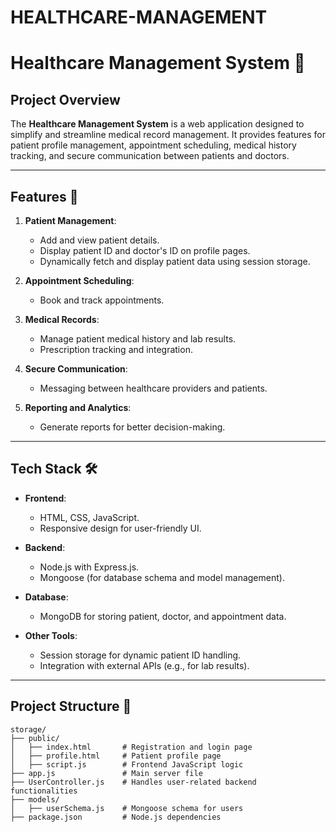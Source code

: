 # HEALTHCARE-MANAGEMENT
# Healthcare Management System 🏥

## Project Overview
The **Healthcare Management System** is a web application designed to simplify and streamline medical record management. It provides features for patient profile management, appointment scheduling, medical history tracking, and secure communication between patients and doctors.

---

## Features 🚀
1. **Patient Management**:
   - Add and view patient details.
   - Display patient ID and doctor's ID on profile pages.
   - Dynamically fetch and display patient data using session storage.

2. **Appointment Scheduling**:
   - Book and track appointments.

3. **Medical Records**:
   - Manage patient medical history and lab results.
   - Prescription tracking and integration.

4. **Secure Communication**:
   - Messaging between healthcare providers and patients.

5. **Reporting and Analytics**:
   - Generate reports for better decision-making.

---

## Tech Stack 🛠️
- **Frontend**:
  - HTML, CSS, JavaScript.
  - Responsive design for user-friendly UI.

- **Backend**:
  - Node.js with Express.js.
  - Mongoose (for database schema and model management).

- **Database**:
  - MongoDB for storing patient, doctor, and appointment data.

- **Other Tools**:
  - Session storage for dynamic patient ID handling.
  - Integration with external APIs (e.g., for lab results).

---

## Project Structure 📂
```plaintext
storage/
├── public/
│   ├── index.html       # Registration and login page
│   ├── profile.html     # Patient profile page
│   ├── script.js        # Frontend JavaScript logic
├── app.js               # Main server file
├── UserController.js    # Handles user-related backend functionalities
├── models/
│   ├── userSchema.js    # Mongoose schema for users
├── package.json         # Node.js dependencies
